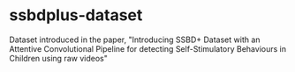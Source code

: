 # ssbdplus-dataset
Dataset introduced in the paper, "Introducing SSBD+ Dataset with an Attentive Convolutional Pipeline for detecting Self-Stimulatory Behaviours in Children using raw videos"
